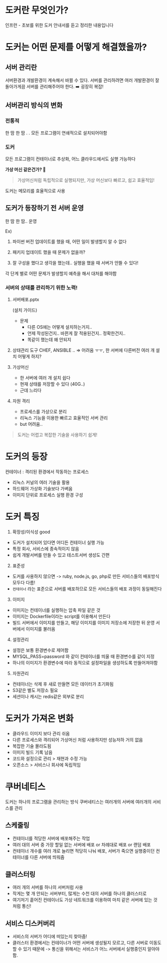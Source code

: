 # 도커란 무엇인가?

인프런 - 초보를 위한 도커 안내서를 듣고 정리한 내용입니다


# 도커는 어떤 문제를 어떻게 해결했을까?

## 서버 관리란
서버환경과 개발환경이 계속해서 바뀔 수 있다. 서버를 관리하려면 여러 개발환경이 잘 돌아가게끔 서버를 관리해주어야 한다.
➡️ 굉장히 복잡!


## 서버관리 방식의 변화
### 전통적
한 땀 한 땀 . . 모든 프로그램이 연쇄적으로 설치되어야함
### 도커
모든 프로그램이 컨테이너로 추상화, 어느 클라우드에서도 실행 가능하다

__가상 머신 같은건가? 🤔__
> 가상머신처럼 독립적으로 실행되지만, 가상 머신보다 빠르고, 쉽고 효율적임!

도커는 메모리를 효율적으로 사용

## 도커가 등장하기 전 서버 운영
한 땀 한 땀.. 운영

Ex)
1. 파이썬 버전 업데이트를 했을 때, 어떤 일이 발생할지 알 수 없다

2. 패키지 업데이트 했을 때 문제가 없을까?

3. 잘 구성을 했다고 생각을 했는데.. 실행을 했을 때 서버가 안뜰 수 있다!

각 단계 별로 어떤 문제가 발생할지 예측을 해서 대처를 해야함

### 서버의 상태를 관리하기 위한 노력!
1. 서버배포.pptx

    (설치 가이드)
    
    - 문제 
        - 다른 OS에는 어떻게 설치하는거지..
        - 언제 작성된건지.. 바뀐게 잘 적용된건지.. 정확한건지..
        - 똑같이 했는데 왜 안되지
    
2. 상태관리 도구
    CHEF, ANSIBLE .. => 어려움 ㅜㅜ, 한 서버에 다른버전 여러 개 설치 어떻게 하지?

3. 가상머신
    - 한 서버에 여러 개 설치 쉽다
    - 현재 상태를 저장할 수 있다 (40G..)
    - 근데 느리다
4. 자원 격리
    - 프로세스를 가상으로 분리
    - 리눅스 기능을 이용한 빠르고 효율적인 서버 관리
    - but 어려움..

> 도커는 어렵고 복잡한 기술을 사용하기 쉽게!     

# 도커의 등장
컨테이너 : 격리된 환경에서 작동하는 프로세스
- 리눅스 커널의 여러 기술을 활용
- 하드웨어 가상화 기술보다 가벼움
- 이미지 단위로 프로세스 실행 환경 구성

# 도커 특징
1. 확장성/이식성 good
- 도커가 설치되어 있다면 어디든 컨테이너 실행 가능
- 특정 회사, 서비스에 종속적이지 않음
- 쉽게 개발서버를 만들 수 있고 테스트서버 생성도 간편
2. 표준성
- 도커를 사용하지 않으면 -> ruby, node.js, go, php로 만든 서비스들의 배포방식 모두다 다름!
- `컨테이너` 라는 표준으로 서버를 배포하므로 모든 서비스들의 배포 과정이 동일해진다
3. 이미지
- 이미지는 컨테이너를 실행하는 압축 파일 같은 것
- 이미지는 Dockerfile이라는 script를 이용해서 만든다
- 빌드 서버에서 이미지를 만들고, 해당 이미지를 이미지 저장소에 저장한 뒤 운영 서버에서 이미지를 불러옴
4. 설정관리
- 설정은 보통 환경변수로 제어함
- MYSQL_PASS=password 와 같이 컨테이너를 띄울 때 환경변수를 같이 지정
- 하나의 이미지가 환경변수에 따라 동적으로 설정파일을 생성하도록 만들어져야함
5. 자원관리
- 컨테이너는 삭제 후 새로 만들면 모든 데이터가 초기화됨
- S3같은 별도 저장소 필요
- 세션이나 캐시는 redis같은 외부로 분리

# 도커가 가져온 변화
- 클라우드 이미지 보다 관리 쉬움
- 다른 프로세스와 격리되어 가상머신 처럼 사용하지만 성능저하 거의 없음
- 복잡한 기술 몰라도됨
- 이미지 빌드 기록 남음
- 코드와 설정으로 관리 > 재현과 수정 가능
- 오픈소스 > 서비스나 회사에 독립적임


# 쿠버네티스
도커는 하나의 프로그램을 관리하는 방식
쿠버네티스는 여러개의 서버에 여러개의 서비스를 관리
## 스케줄링
- 컨테이너를 적당한 서버에 배포해주는 작업
- 여러 대의 서버 중 가장 할일 없는 서버에 배포 or 차례대로 배포 or 랜덤 배포
- 컨테이너 개수를 여러 개로 늘리면 적당히 나눠 배포, 서버가 죽으면 실행중이던 컨테이너를 다른 서버에 띄워줌

## 클러스터링 
- 여러 개의 서버를 하나의 서버처럼 사용
- 작게는 몇 개 안되는 서버부터, 많게는 수천 대의 서버를 하나의 클러스터로
- 여기저기 흩어진 컨테이너도 가상 네트워크를 이용하여 마치 같은 서버에 있는 것 처럼 통신!

## 서비스 디스커버리
- 서비스의 서버가 어디에 떠있는지 찾아줌!
- 클러스터 환경에서는 컨테이너가 어떤 서버에 생성될지 모르고, 다른 서버로 이동도 할 수 있기 때문에 -> 통신을 위해서는 서비스가 어느 서버에서 실행중인지 알아야함. 